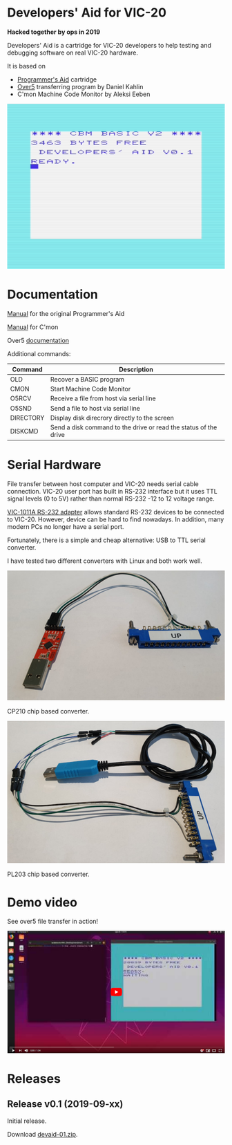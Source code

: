 # Developers' Aid for VIC-20

**Hacked together by ops in 2019**

Developers' Aid is a cartridge for VIC-20 developers to help testing and
debugging software on real VIC-20 hardware.

It is based on

- [Programmer's Aid](http://sleepingelephant.com/denial/wiki/index.php?title=VIC-1212_Programmers_Aid_Cartridge) cartridge
- [Over5](http://www.kahlin.net/daniel/over5/) transferring program by Daniel Kahlin
- C'mon Machine Code Monitor by Aleksi Eeben

![START_SCREEN](screenshot-01.png)

# Documentation

[Manual](http://www.zimmers.net/anonftp/pub/cbm/vic20/manuals/VIC_1212_Programmers_Aid.pdf) for the original Programmer's Aid

[Manual](http://www.zimmers.net/anonftp/pub/cbm/vic20/programming/cmon.txt) for C'mon

Over5 [documentation](https://github.com/ops/over5/tree/master/doc)

Additional commands:

| Command   | Description |
| --------- | ----------- |
| OLD       | Recover a BASIC program |
| CMON      | Start Machine Code Monitor |
| O5RCV     | Receive a file from host via serial line |
| O5SND     | Send a file to host via serial line |
| DIRECTORY | Display disk direcrory directly to the screen |
| DISKCMD   | Send a disk command to the drive or read the status of the drive|

# Serial Hardware

File transfer between host computer and VIC-20 needs serial cable connection.
VIC-20 user port has built in RS-232 interface but it uses TTL signal
levels (0 to 5V) rather than normal RS-232 -12 to 12 voltage range.

[VIC-1011A RS-232 adapter](http://sleepingelephant.com/denial/wiki/index.php?title=VIC-1011A_RS232C_adapter)
allows standard RS-232 devices to be connected to VIC-20. However, device
can be hard to find nowadays. In addition, many modern PCs no longer
have a serial port.

Fortunately, there is a simple and cheap alternative: USB to TTL serial
converter.

I have tested two different converters with Linux and both work well.

![CP210](cp210x.jpg)

CP210 chip based converter.

![PL2303](pl2303.jpg)

PL203 chip based converter.

# Demo video

See over5 file transfer in action!

[![VIDEO](yt.png)](https://www.youtube.com/watch?v=YXu-9LwoQxI)

# Releases

## Release v0.1 (2019-09-xx)

Initial release.

Download [devaid-01.zip](releases/da_v1.0.zip).
